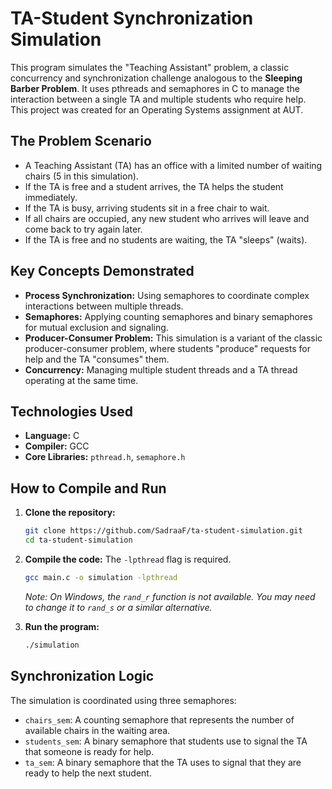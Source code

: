 # TA-Student Synchronization Simulation

This program simulates the "Teaching Assistant" problem, a classic concurrency and synchronization challenge analogous to the **Sleeping Barber Problem**. It uses pthreads and semaphores in C to manage the interaction between a single TA and multiple students who require help. This project was created for an Operating Systems assignment at AUT.

## The Problem Scenario

-   A Teaching Assistant (TA) has an office with a limited number of waiting chairs (5 in this simulation).
-   If the TA is free and a student arrives, the TA helps the student immediately.
-   If the TA is busy, arriving students sit in a free chair to wait.
-   If all chairs are occupied, any new student who arrives will leave and come back to try again later.
-   If the TA is free and no students are waiting, the TA "sleeps" (waits).

## Key Concepts Demonstrated

-   **Process Synchronization:** Using semaphores to coordinate complex interactions between multiple threads.
-   **Semaphores:** Applying counting semaphores and binary semaphores for mutual exclusion and signaling.
-   **Producer-Consumer Problem:** This simulation is a variant of the classic producer-consumer problem, where students "produce" requests for help and the TA "consumes" them.
-   **Concurrency:** Managing multiple student threads and a TA thread operating at the same time.

## Technologies Used

-   **Language:** C
-   **Compiler:** GCC
-   **Core Libraries:** `pthread.h`, `semaphore.h`

## How to Compile and Run

1.  **Clone the repository:**
    ```bash
    git clone https://github.com/SadraaF/ta-student-simulation.git
    cd ta-student-simulation
    ```
2.  **Compile the code:**
    The `-lpthread` flag is required.
    ```bash
    gcc main.c -o simulation -lpthread
    ```
    *Note: On Windows, the `rand_r` function is not available. You may need to change it to `rand_s` or a similar alternative.*

3.  **Run the program:**
    ```bash
    ./simulation
    ```

## Synchronization Logic

The simulation is coordinated using three semaphores:
-   `chairs_sem`: A counting semaphore that represents the number of available chairs in the waiting area.
-   `students_sem`: A binary semaphore that students use to signal the TA that someone is ready for help.
-   `ta_sem`: A binary semaphore that the TA uses to signal that they are ready to help the next student.
